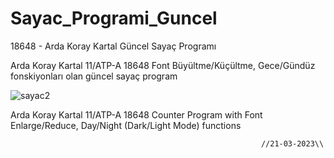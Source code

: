 # Sayac_Programi_Guncel
18648 - Arda Koray Kartal  Güncel Sayaç Programı

Arda Koray Kartal 11/ATP-A 18648
Font Büyültme/Küçültme, Gece/Gündüz fonskiyonları olan güncel sayaç program

![sayac2](https://github.com/Weatexx/CounterApp-ReWorked/assets/110902933/cdbb96d4-4673-4cf1-9e9b-2db69d74f244)
                                                                                                                      
Arda Koray Kartal 11/ATP-A 18648
Counter Program with Font Enlarge/Reduce, Day/Night (Dark/Light Mode) functions
                                                                    
                                                            //21-03-2023\\

